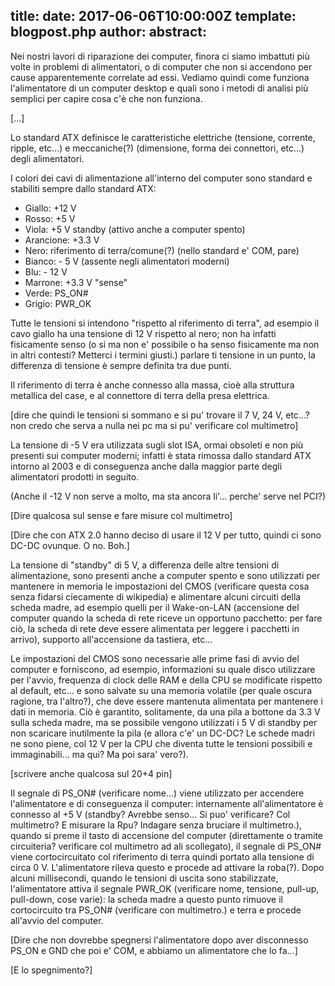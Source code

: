 title: 
date: 2017-06-06T10:00:00Z
template: blogpost.php
author: 
abstract: 
---
Nei nostri lavori di riparazione dei computer, finora ci siamo imbattuti pi&ugrave; volte in problemi di alimentatori, o di computer che non si accendono per cause apparentemente correlate ad essi. Vediamo quindi come funziona l'alimentatore di un computer desktop e quali sono i metodi di analisi pi&ugrave; semplici per capire cosa c'&egrave; che non funziona.

\[...]

Lo standard ATX definisce le caratteristiche elettriche (tensione, corrente, ripple, etc...) e meccaniche(?) (dimensione, forma dei connettori, etc...) degli alimentatori.

I colori dei cavi di alimentazione all'interno del computer sono standard e stabiliti sempre dallo standard ATX:

* Giallo: +12 V
* Rosso: +5 V
* Viola: +5 V standby (attivo anche a computer spento)
* Arancione: +3.3 V
* Nero: riferimento di terra/comune(?) (nello standard e' COM, pare)
* Bianco: - 5 V (assente negli alimentatori moderni)
* Blu: - 12 V
* Marrone: +3.3 V "sense"
* Verde: PS_ON#
* Grigio: PWR_OK

Tutte le tensioni si intendono "rispetto al riferimento di terra", ad esempio il cavo giallo ha una tensione di 12 V rispetto al nero; non ha infatti fisicamente senso (o si ma non e' possibile o ha senso fisicamente ma non in altri contesti? Metterci i termini giusti.) parlare ti tensione in un punto, la differenza di tensione &egrave; sempre definita tra due punti.

Il riferimento di terra &egrave; anche connesso alla massa, cio&egrave; alla struttura metallica del case, e al connettore di terra della presa elettrica.

\[dire che quindi le tensioni si sommano e si pu' trovare il 7 V, 24 V, etc...? non credo che serva a nulla nei pc ma si pu' verificare col multimetro]

La tensione di -5 V era utilizzata sugli slot ISA, ormai obsoleti e non pi&ugrave; presenti sui computer moderni; infatti &egrave; stata rimossa dallo standard ATX intorno al 2003 e di conseguenza anche dalla maggior parte degli alimentatori prodotti in seguito.

(Anche il -12 V non serve a molto, ma sta ancora li'... perche' serve nel PCI?)

\[Dire qualcosa sul sense e fare misure col multimetro]

\[Dire che con ATX 2.0 hanno deciso di usare il 12 V per tutto, quindi ci sono DC-DC ovunque. O no. Boh.]

La tensione di "standby" di 5 V, a differenza delle altre tensioni di alimentazione, sono presenti anche a computer spento e sono utilizzati per mantenere in memoria le impostazioni del CMOS (verificare questa cosa senza fidarsi ciecamente di wikipedia) e alimentare alcuni circuiti della scheda madre, ad esempio quelli per il Wake-on-LAN (accensione del computer quando la scheda di rete riceve un opportuno pacchetto: per fare ci&ograve;, la scheda di rete deve essere alimentata per leggere i pacchetti in arrivo), supporto all'accensione da tastiera, etc...

Le impostazioni del CMOS sono necessarie alle prime fasi di avvio del computer e forniscono, ad esempio, informazioni su quale disco utilizzare per l'avvio, frequenza di clock delle RAM e della CPU se modificate rispetto al default, etc... e sono salvate su una memoria volatile (per quale oscura ragione, tra l'altro?), che deve essere mantenuta alimentata per mantenere i dati in memoria. Ci&ograve; &egrave; garantito, solitamente, da una pila a bottone da 3.3 V sulla scheda madre, ma se possibile vengono utilizzati i 5 V di standby per non scaricare inutilmente la pila (e allora c'e' un DC-DC? Le schede madri ne sono piene, col 12 V per la CPU che diventa tutte le tensioni possibili e immaginabili... ma qui? Ma poi sara' vero?).

\[scrivere anche qualcosa sul 20+4 pin]

Il segnale di PS_ON# (verificare nome...) viene utilizzato per accendere l'alimentatore e di conseguenza il computer: internamente all'alimentatore &egrave; connesso al +5 V (standby? Avrebbe senso... Si puo' verificare? Col multimetro? E misurare la Rpu? Indagare senza bruciare il multimetro.), quando si preme il tasto di accensione del computer (direttamente o tramite circuiteria? verificare col multimetro ad ali scollegato), il segnale di PS_ON# viene cortocircuitato col riferimento di terra quindi portato alla tensione di circa 0 V. L'alimentatore rileva questo e procede ad attivare la roba(?). Dopo alcuni millisecondi, quando le tensioni di uscita sono stabilizzate, l'alimentatore attiva il segnale PWR_OK (verificare nome, tensione, pull-up, pull-down, cose varie): la scheda madre a questo punto rimuove il cortocircuito tra PS_ON# (verificare con multimetro.) e terra e procede all'avvio del computer.

\[Dire che non dovrebbe spegnersi l'alimentatore dopo aver disconnesso PS_ON e GND che poi e' COM, e abbiamo un alimentatore che lo fa...]

\[E lo spegnimento?]
